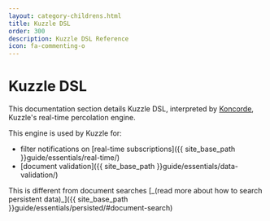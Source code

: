 ```yaml
---
layout: category-childrens.html
title: Kuzzle DSL
order: 300
description: Kuzzle DSL Reference
icon: fa-commenting-o
---
```


# Kuzzle DSL

This documentation section details Kuzzle DSL, interpreted by [Koncorde](https://www.npmjs.com/package/koncorde), Kuzzle's real-time percolation engine.

This engine is used by Kuzzle for:

- filter notifications on [real-time subscriptions]({{ site_base_path }}guide/essentials/real-time/)
- [document validation]({{ site_base_path }}guide/essentials/data-validation/) 

<aside class="notice">
This is different from document searches [_(read more about how to search persistent data)_]({{ site_base_path }}guide/essentials/persisted/#document-search)
</aside>
